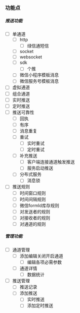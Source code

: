 ### 功能点

##### 推送功能
- [ ] 单通道
    - [ ] http
        - [ ] 绿信通短信
    - [ ] socket
    - [ ] websocket
    - [ ] sdk
        - [ ] 个推
    - [ ] 微信小程序模板消息
    - [ ] 微信服务号模板消息
- [ ] 虚拟通道
- [ ] 组合通道
- [ ] 实时推送
- [ ] 定时推送
- [ ] 推送可靠性
    - [ ] 回执
    - [ ] 有序
    - [ ] 消息重复
    - [ ] 重试
        - [ ] 实时重试
        - [ ] 定时重试
    - [ ] 补充推送
        - [ ] 客户端连接通道触发推送
        - [ ] 服务启动推送
    - [ ] 分布式服务
        - [ ] 消息锁
- [ ] 推送规则
    - [ ] 时间窗口规则
    - [ ] 时间间隔规则
    - [ ] 微信formId库存规则
    - [ ] 对发送者的规则
    - [ ] 对接收者的规则
    - [ ] 对通道的规则

##### 管理功能
- [ ] 通道管理
    - [ ] 添加编辑关闭开启通道
        - [ ] 编辑各项必需参数
    - [ ] 通道详情
        - [ ] 数据统计
        
- [ ] 推送管理
    - [ ] 推送记录
    - [ ] 添加推送
        - [ ] 实时推送
        - [ ] 添加定时推送